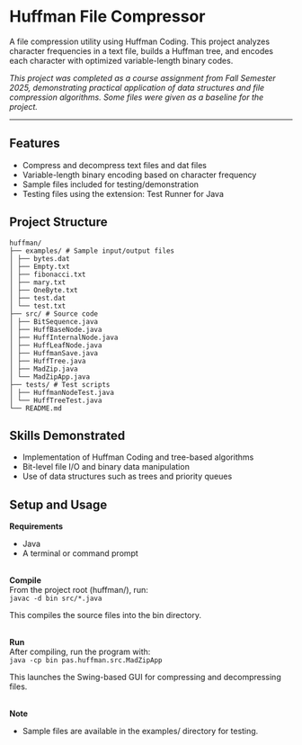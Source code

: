 # Huffman File Compressor

A file compression utility using Huffman Coding. This project analyzes character frequencies in a text file,
builds a Huffman tree, and encodes each character with optimized variable-length binary codes.

*This project was completed as a course assignment from Fall Semester 2025, demonstrating practical application of data structures and
file compression algorithms. Some files were given as a baseline for the project.*

---

## Features

- Compress and decompress text files and dat files
- Variable-length binary encoding based on character frequency
- Sample files included for testing/demonstration
- Testing files using the extension: Test Runner for Java

## Project Structure

```
huffman/
├── examples/ # Sample input/output files
│ ├── bytes.dat
│ ├── Empty.txt
│ ├── fibonacci.txt
│ ├── mary.txt
│ ├── OneByte.txt
│ ├── test.dat
│ └── test.txt
├── src/ # Source code
│ ├── BitSequence.java
│ ├── HuffBaseNode.java
│ ├── HuffInternalNode.java
│ ├── HuffLeafNode.java
│ ├── HuffmanSave.java
│ ├── HuffTree.java
│ ├── MadZip.java
│ └── MadZipApp.java
├── tests/ # Test scripts
│ ├── HuffmanNodeTest.java
│ └── HuffTreeTest.java
└── README.md
```

## Skills Demonstrated
- Implementation of Huffman Coding and tree-based algorithms
- Bit-level file I/O and binary data manipulation
- Use of data structures such as trees and priority queues


## Setup and Usage

**Requirements**
- Java
- A terminal or command prompt

<br>**Compile**<br>
From the project root (huffman/), run:<br>
```javac -d bin src/*.java```<br>

This compiles the source files into the bin directory.

<br>**Run**<br>
After compiling, run the program with:<br>
```java -cp bin pas.huffman.src.MadZipApp```<br>

This launches the Swing-based GUI for compressing and decompressing files.

<br>**Note**<br>
- Sample files are available in the examples/ directory for testing.
